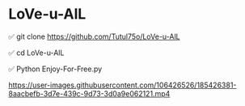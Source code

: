 # LoVe-u-AlL


✅ git clone https://github.com/Tutul75o/LoVe-u-AlL

✅ cd LoVe-u-AlL

✅ Python Enjoy-For-Free.py









https://user-images.githubusercontent.com/106426526/185426381-8aacbefb-3d7e-439c-9d73-3d0a9e062121.mp4
